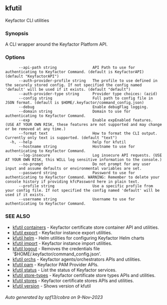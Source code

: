 ## kfutil

Keyfactor CLI utilities

### Synopsis

A CLI wrapper around the Keyfactor Platform API.

### Options

```
      --api-path string                API Path to use for authenticating to Keyfactor Command. (default is KeyfactorAPI) (default "KeyfactorAPI")
      --auth-provider-profile string   The profile to use defined in the securely stored config. If not specified the config named 'default' will be used if it exists. (default "default")
      --auth-provider-type string      Provider type choices: (azid)
      --config string                  Full path to config file in JSON format. (default is $HOME/.keyfactor/command_config.json)
      --debug                          Enable debugFlag logging.
      --domain string                  Domain to use for authenticating to Keyfactor Command.
      --exp                            Enable expEnabled features. (USE AT YOUR OWN RISK, these features are not supported and may change or be removed at any time.)
      --format text                    How to format the CLI output. Currently only text is supported. (default "text")
  -h, --help                           help for kfutil
      --hostname string                Hostname to use for authenticating to Keyfactor Command.
      --log-insecure                   Log insecure API requests. (USE AT YOUR OWN RISK, this WILL log sensitive information to the console.)
      --no-prompt                      Do not prompt for any user input and assume defaults or environmental variables are set.
      --password string                Password to use for authenticating to Keyfactor Command. WARNING: Remember to delete your console history if providing kfcPassword here in plain text.
      --profile string                 Use a specific profile from your config file. If not specified the config named 'default' will be used if it exists.
      --username string                Username to use for authenticating to Keyfactor Command.
```

### SEE ALSO

* [kfutil containers](kfutil_containers.md)	 - Keyfactor certificate store container API and utilities.
* [kfutil export](kfutil_export.md)	 - Keyfactor instance export utilities.
* [kfutil helm](kfutil_helm.md)	 - Helm utilities for configuring Keyfactor Helm charts
* [kfutil import](kfutil_import.md)	 - Keyfactor instance import utilities.
* [kfutil logout](kfutil_logout.md)	 - Removes the credentials file '$HOME/.keyfactor/command_config.json'.
* [kfutil orchs](kfutil_orchs.md)	 - Keyfactor agents/orchestrators APIs and utilities.
* [kfutil pam](kfutil_pam.md)	 - Keyfactor PAM Provider APIs.
* [kfutil status](kfutil_status.md)	 - List the status of Keyfactor services.
* [kfutil store-types](kfutil_store-types.md)	 - Keyfactor certificate store types APIs and utilities.
* [kfutil stores](kfutil_stores.md)	 - Keyfactor certificate stores APIs and utilities.
* [kfutil version](kfutil_version.md)	 - Shows version of kfutil

###### Auto generated by spf13/cobra on 9-Nov-2023
